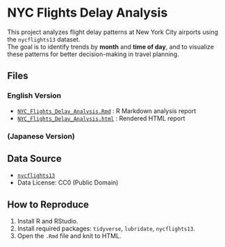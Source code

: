 # NYC Flights Delay Analysis

This project analyzes flight delay patterns at New York City airports using the `nycflights13` dataset.  
The goal is to identify trends by **month** and **time of day**, and to visualize these patterns for better decision-making in travel planning.

## Files

### English Version
- [`NYC_Flights_Delay_Analysis.Rmd`](https://github.com/YO-portfolio/My_Analysis_Projects/blob/main/NYC13_Flights_Delay_Analysis.Rmd) : R Markdown analysis report  
- [`NYC_Flights_Delay_Analysis.html`](https://github.com/YO-portfolio/My_Analysis_Projects/blob/main/NYC13_Flights_Delay_Analysis.html) : Rendered HTML report  

### (Japanese Version)


## Data Source

- [`nycflights13`](https://cran.r-project.org/web/packages/nycflights13/index.html)  
- Data License: CC0 (Public Domain)

## How to Reproduce

1. Install R and RStudio.
2. Install required packages: `tidyverse`, `lubridate`, `nycflights13`.
3. Open the `.Rmd` file and knit to HTML.
